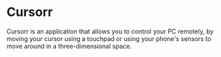 # Cursorr
Cursorr is an application that allows you to control your PC remotely, by moving your cursor using a touchpad or using your phone's sensors to move around in a three-dimensional space.
